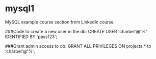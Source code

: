 # mysql1
MySQL example course section from LinkedIn course.

###Code to create a new user in the db:
 CREATE USER 'charbel'@'%' IDENTIFIED BY 'pass123';
 
###Grant admin access to db:
GRANT ALL PRIVILEGES ON projects.* to 'charbel'@'%';